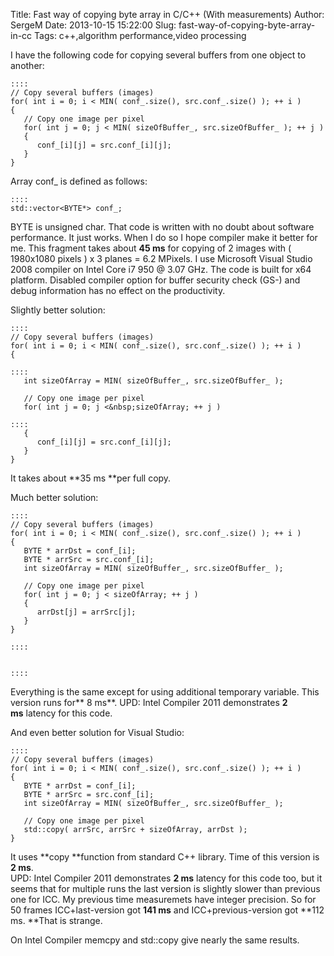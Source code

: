Title: Fast way of copying byte array in C/C++ (With measurements)
Author: SergeM
Date: 2013-10-15 15:22:00
Slug: fast-way-of-copying-byte-array-in-cc
Tags: c++,algorithm performance,video processing

<div dir="ltr" style="text-align: left;" trbidi="on">I have the following code for copying several buffers from one object to another:

    ::::
    // Copy several buffers (images)
    for( int i = 0; i < MIN( conf_.size(), src.conf_.size() ); ++ i )
    {
       // Copy one image per pixel
       for( int j = 0; j < MIN( sizeOfBuffer_, src.sizeOfBuffer_ ); ++ j )
       {
          conf_[i][j] = src.conf_[i][j];
       }
    }
    


Array conf_ is defined as follows: 

    ::::
    std::vector<BYTE*> conf_;

BYTE is unsigned char. That code is written with no doubt about software performance. It just works. When I do so I hope compiler make it better for me.
This fragment takes about **45 ms** for copying of 2 images with ( 1980x1080 pixels ) x 3 planes = 6.2 MPixels.
I use Microsoft Visual Studio 2008 compiler on Intel Core i7 950 @ 3.07 GHz. The code is built for x64 platform. Disabled compiler option for buffer security check (GS-) and debug information has no effect on the productivity.

Slightly better solution:

    ::::
    // Copy several buffers (images)
    for( int i = 0; i < MIN( conf_.size(), src.conf_.size() ); ++ i )
    {

    ::::
       int sizeOfArray = MIN( sizeOfBuffer_, src.sizeOfBuffer_ );
    
       // Copy one image per pixel
       for( int j = 0; j <&nbsp;sizeOfArray; ++ j )

    ::::
       {
          conf_[i][j] = src.conf_[i][j];
       }
    }
It takes about **35 ms **per full copy. 

Much better solution:




    ::::
    // Copy several buffers (images)
    for( int i = 0; i < MIN( conf_.size(), src.conf_.size() ); ++ i )
    {
       BYTE * arrDst = conf_[i];
       BYTE * arrSrc = src.conf_[i];
       int sizeOfArray = MIN( sizeOfBuffer_, src.sizeOfBuffer_ );
    
       // Copy one image per pixel
       for( int j = 0; j < sizeOfArray; ++ j )
       {
          arrDst[j] = arrSrc[j];
       }
    }

    ::::
    

    ::::
    

Everything is the same except for using additional temporary variable. This version runs for** 8 ms**. 
UPD: Intel Compiler 2011 demonstrates **2 ms**&nbsp;latency for this code.

And even better solution for Visual Studio:

    ::::
    // Copy several buffers (images)
    for( int i = 0; i < MIN( conf_.size(), src.conf_.size() ); ++ i )
    {
       BYTE * arrDst = conf_[i];
       BYTE * arrSrc = src.conf_[i];
       int sizeOfArray = MIN( sizeOfBuffer_, src.sizeOfBuffer_ );
    
       // Copy one image per pixel
       std::copy( arrSrc, arrSrc + sizeOfArray, arrDst );
    }
It uses **copy **function from standard C++ library. Time of this version is **2 ms**.   
UPD: Intel Compiler 2011 demonstrates&nbsp;**2 ms**&nbsp;latency for this code too, but it seems that for multiple runs the last version is slightly slower than previous one for ICC. My previous time measuremets have integer precision. So for 50 frames ICC+last-version got&nbsp;**141 ms** and ICC+previous-version got&nbsp;**112 ms. **That is strange.

On Intel Compiler memcpy and std::copy give nearly the same results.

</div>